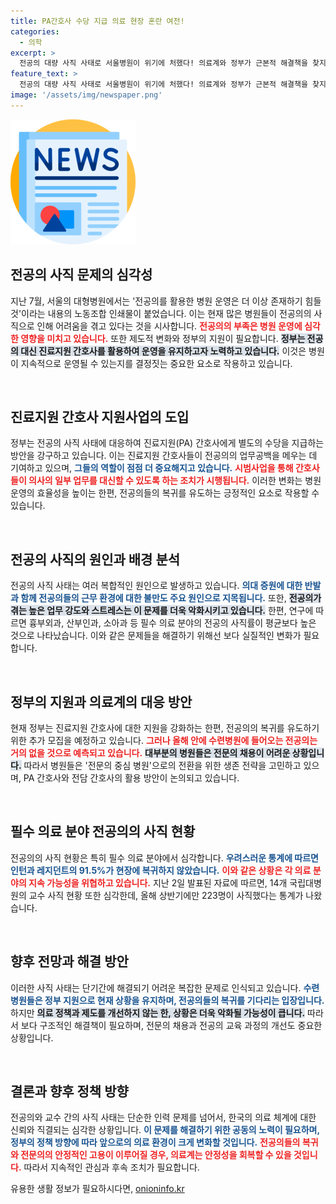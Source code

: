 ```yaml
---
title: PA간호사 수당 지급 의료 현장 혼란 여전!
categories:
  - 의학
excerpt: >
  전공의 대량 사직 사태로 서울병원이 위기에 처했다! 의료계와 정부가 근본적 해결책을 찾지 못하고 있는 가운데, 간호사 지원금 지급과 비상 진료체계 논란의 이면은? 클릭하여 자세한 내용을 확인하세요!
feature_text: >
  전공의 대량 사직 사태로 서울병원이 위기에 처했다! 의료계와 정부가 근본적 해결책을 찾지 못하고 있는 가운데, 간호사 지원금 지급과 비상 진료체계 논란의 이면은? 클릭하여 자세한 내용을 확인하세요!
image: '/assets/img/newspaper.png'
---
```


<p><img src="/assets/img/newspaper.png" alt="kimp 속보" /></p>

<h2 data-ke-size="size26">전공의 사직 문제의 심각성</h2>

<p data-ke-size="size16">지난 7월, 서울의 대형병원에서는 '전공의를 활용한 병원 운영은 더 이상 존재하기 힘들 것'이라는 내용의 노동조합 인쇄물이 붙었습니다. 이는 현재 많은 병원들이 전공의의 사직으로 인해 어려움을 겪고 있다는 것을 시사합니다. <b><span style="color: #ee2323;">전공의의 부족은 병원 운영에 심각한 영향을 미치고 있습니다.</span></b> 또한 제도적 변화와 정부의 지원이 필요합니다. <b><span style="background-color: #21538527;">정부는 전공의 대신 진료지원 간호사를 활용하여 운영을 유지하고자 노력하고 있습니다.</span></b> 이것은 병원이 지속적으로 운영될 수 있는지를 결정짓는 중요한 요소로 작용하고 있습니다.</p>

<p data-ke-size="size16">&nbsp;</p>

<h2 data-ke-size="size26">진료지원 간호사 지원사업의 도입</h2>

<p data-ke-size="size16">정부는 전공의 사직 사태에 대응하여 진료지원(PA) 간호사에게 별도의 수당을 지급하는 방안을 강구하고 있습니다. 이는 진료지원 간호사들이 전공의의 업무공백을 메우는 데 기여하고 있으며, <b><span style="color: #1a5490;">그들의 역할이 점점 더 중요해지고 있습니다.</span></b> <b><span style="color: #ee2323;">시범사업을 통해 간호사들이 의사의 일부 업무를 대신할 수 있도록 하는 조치가 시행됩니다.</span></b> 이러한 변화는 병원 운영의 효율성을 높이는 한편, 전공의들의 복귀를 유도하는 긍정적인 요소로 작용할 수 있습니다.</p>

<p data-ke-size="size16">&nbsp;</p>

<h2 data-ke-size="size26">전공의 사직의 원인과 배경 분석</h2>

<p data-ke-size="size16">전공의 사직 사태는 여러 복합적인 원인으로 발생하고 있습니다. <b><span style="color: #1a5490;">의대 증원에 대한 반발과 함께 전공의들의 근무 환경에 대한 불만도 주요 원인으로 지목됩니다.</span></b> 또한, <b><span style="background-color: #21538527;">전공의가 겪는 높은 업무 강도와 스트레스는 이 문제를 더욱 악화시키고 있습니다.</span></b> 한편, 연구에 따르면 흉부외과, 산부인과, 소아과 등 필수 의료 분야의 전공의 사직률이 평균보다 높은 것으로 나타났습니다. 이와 같은 문제들을 해결하기 위해선 보다 실질적인 변화가 필요합니다.</p>

<p data-ke-size="size16">&nbsp;</p>

<h2 data-ke-size="size26">정부의 지원과 의료계의 대응 방안</h2>

<p data-ke-size="size16">현재 정부는 진료지원 간호사에 대한 지원을 강화하는 한편, 전공의의 복귀를 유도하기 위한 추가 모집을 예정하고 있습니다. <b><span style="color: #ee2323;">그러나 올해 안에 수련병원에 들어오는 전공의는 거의 없을 것으로 예측되고 있습니다.</span></b> <b><span style="background-color: #21538527;">대부분의 병원들은 전문의 채용이 어려운 상황입니다.</span></b> 따라서 병원들은 '전문의 중심 병원'으로의 전환을 위한 생존 전략을 고민하고 있으며, PA 간호사와 전담 간호사의 활용 방안이 논의되고 있습니다.</p>

<p data-ke-size="size16">&nbsp;</p>

<h2 data-ke-size="size26">필수 의료 분야 전공의의 사직 현황</h2>

<p data-ke-size="size16">전공의의 사직 현황은 특히 필수 의료 분야에서 심각합니다. <b><span style="color: #1a5490;">우려스러운 통계에 따르면 인턴과 레지던트의 91.5%가 현장에 복귀하지 않았습니다.</span></b> <b><span style="color: #ee2323;">이와 같은 상황은 각 의료 분야의 지속 가능성을 위협하고 있습니다.</span></b> 지난 2일 발표된 자료에 따르면, 14개 국립대병원의 교수 사직 현황 또한 심각한데, 올해 상반기에만 223명이 사직했다는 통계가 나왔습니다.</p>

<p data-ke-size="size16">&nbsp;</p>

<h2 data-ke-size="size26">향후 전망과 해결 방안</h2>

<p data-ke-size="size16">이러한 사직 사태는 단기간에 해결되기 어려운 복잡한 문제로 인식되고 있습니다. <b><span style="color: #1a5490;">수련병원들은 정부 지원으로 현재 상황을 유지하며, 전공의들의 복귀를 기다리는 입장입니다.</span></b> 하지만 <b><span style="background-color: #21538527;">의료 정책과 제도를 개선하지 않는 한, 상황은 더욱 악화될 가능성이 큽니다.</span></b> 따라서 보다 구조적인 해결책이 필요하며, 전문의 채용과 전공의 교육 과정의 개선도 중요한 상황입니다.</p>

<p data-ke-size="size16">&nbsp;</p>

<h2 data-ke-size="size26">결론과 향후 정책 방향</h2>

<p data-ke-size="size16">전공의와 교수 간의 사직 사태는 단순한 인력 문제를 넘어서, 한국의 의료 체계에 대한 신뢰와 직결되는 심각한 상황입니다. <b><span style="color: #1a5490;">이 문제를 해결하기 위한 공동의 노력이 필요하며, 정부의 정책 방향에 따라 앞으로의 의료 환경이 크게 변화할 것입니다.</span></b> <b><span style="color: #ee2323;">전공의들의 복귀와 전문의의 안정적인 고용이 이루어질 경우, 의료계는 안정성을 회복할 수 있을 것입니다.</span></b> 따라서 지속적인 관심과 후속 조치가 필요합니다.</p>
유용한 생활 정보가 필요하시다면, <a href="https://onioninfo.kr" rel="dofollow">onioninfo.kr</a>


